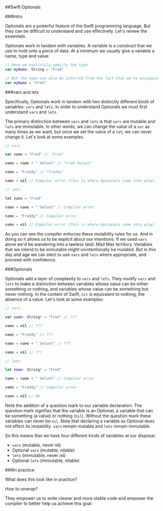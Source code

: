
##Swift Optionals

###Intro

Optionals are a powerful feature of the Swift programming language. But they can be difficult to understand and use effectively. Let's review the essentials.

Optionals work in tandem with variables. A variable is a construct that we use to hold onto a piece of data. At a minimum we usually give a variable a name, type and value:

```Swift
// Here we explicitly specify the type
var myName: String = "Fred"

// But the type can also be inferred from the fact that we're assigning it a String value
var myName = "Fred"
```

###vars and lets

Specifically, Optionals work in tandem with two distinctly different kinds of variables: `vars` and `lets`. In order to understand Optionals we must first understand `vars` and `lets`.

The primary distinction between `vars` and `lets` is that `vars` are mutable and `lets` are immutable. In other words, we can change the value of a `var` as many times as we want, but once we set the value of a `let`, we can never change it. Let's look at some examples.

```Swift
// vars

var name = "Fred" // "Fred"

name = name + " Velvet" // "Fred Velvet"

name = "Freddy" // "Freddy"

name = nil // Compiler error (this is where Optionals come into play)

// lets

let name = "Fred"

name = name + " Velvet" // Compiler error

name = "Freddy" // Compiler error

name = nil // Compiler error (this is where Optionals come into play)
```

As you can see the compiler enforces these mutability rules for us. And in doing so it allows us to be explicit about our intentions. If we used `vars` alone we'd be wandering into a lawless land. Mad Max territory. Variables that we intend to be immutable might unintentionally be mutated. But in this day and age we can elect to use `vars` and `lets` where appropriate, and proceed with confidence.

###Optionals

Optionals add a layer of complexity to `vars` and `lets`. They modify `vars` and `lets` to make a distinction between variables whose value can be either something or nothing, and variables whose value can be something but never nothing. In the context of Swift, `nil` is equivalent to nothing, the absence of a value. Let's look at some examples:

```Swift
// vars

var name: String? = "Fred" // ???

name = nil // ???

name = "Freddy" // ???

name = name + " Velvet" // ???

name = nil // ???

// lets

let name: String? = "Fred"

name = name + " Velvet" // Compiler error

name = "Freddy" // Compiler error

name = nil // Ok
```

Note the addition of a question mark to our variable declaration. The question mark signifies that the variable is an Optional, a variable that can be something (a value) or nothing (`nil`). Without the question mark these variables can never be `nil`. Note that declaring a variable as Optional does not effect its mutability. `vars` remain mutable and `lets` remain immutable.

So this means that we have four different kinds of variables at our disposal.

- `vars` (mutable, never nil)
- Optional `vars` (mutable, nilable)
- `lets` (immutable, never nil)
- Optional `lets` (immutable, nilable)

###In practice

What does this look like in practice?

How to unwrap?

They empower us to write clearer and more stable code and empower the compiler to better help us achieve this goal.
